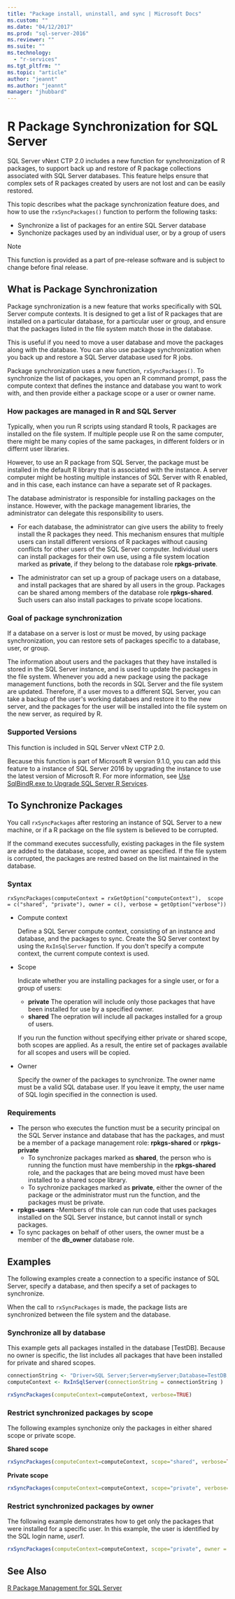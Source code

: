 ```yaml
---
title: "Package install, uninstall, and sync | Microsoft Docs"
ms.custom: ""
ms.date: "04/12/2017"
ms.prod: "sql-server-2016"
ms.reviewer: ""
ms.suite: ""
ms.technology: 
  - "r-services"
ms.tgt_pltfrm: ""
ms.topic: "article"
author: "jeannt"
ms.author: "jeannt"
manager: "jhubbard"
---
```


# R Package Synchronization for SQL Server

SQL Server vNext CTP 2.0 includes a new function for synchronization of R packages, to support back up and restore of R package collections associated with SQL Server databases. This feature helps ensure that complex sets of R packages created by users are not lost and can be easily restored.  

This topic describes what the package synchronization feature does, and how to use the `rxSyncPackages()` function to perform the following tasks:

+  Synchronize a list of packages for an entire SQL Server database
+  Synchonize packages used by an individual user, or by a group of users

> [!NOTE]
> This function is provided as a part of pre-release software and is subject to change before final release.

## What is Package Synchronization 

Package synchronization is a new feature that works specifically with SQL Server compute contexts. It is designed to get a list of R packages that are installed on a particular database, for a particular user or group, and ensure that the packages listed in the file system match those in the database. 

This is useful if you need to move a user database and move the packages along with the database. You can also use package synchronization when you back up and restore a SQL Server database used for R jobs.

Package synchronization uses a new function, `rxSyncPackages()`. To synchronize the list of packages, you open an R command prompt, pass the compute context that defines the instance and database you want to work with, and then provide either a package scope or a user or owner name. 

### How packages are managed in R and SQL Server

Typically, when you run R scripts using standard R tools, R packages are installed on the file system. If multiple people use R on the same computer, there might be many copies of the same packages, in different folders or in differnt user libraries.

However, to use an R package from SQL Server, the package must be installed in the default R library that is associated with the instance. A server computer might be hosting multiple instances of SQL Server with R enabled, and in this case, each instance can have a separate set of R packages. 

The database administrator is responsible for installing packages on the instance. However, with the package management libraries, the administrator can delegate this responsibility to users. 

+ For each database, the administrator can give users the ability to freely install the R packages they need. This mechanism ensures that multiple users can install different versions of R packages without causing conflicts for other users of the SQL Server computer. Individual users can install packages for their own use, using a file system location marked as **private**, if they belong to the database role **rpkgs-private**.

+ The administrator can set up a group of package users on a database, and install packages that are shared by all users in the group. Packages can be shared among members of the database role **rpkgs-shared**. Such users can also install packages to private scope locations. 

### Goal of package synchronization

If a database on a server is lost or must be moved, by using package synchronization, you can restore sets of packages specific to a database, user, or group. 

The information about users and the packages that they have installed is stored in the SQL Server instance, and is used to update the packages in the file system. Whenever you add a new package using the package management functions, both the records in SQL Server and the file system are updated. Therefore, if a user moves to a different SQL Server, you can take a backup of the user's working databaes and restore it to the new server, and the packages for the user will be installed into the file system on the new server, as required by R.


### Supported Versions

This function is included in SQL Server vNext CTP 2.0.

Because this function is part of Microsoft R version 9.1.0, you can add this feature to a instance of SQL Server 2016 by upgrading the instance to use the latest version of Microsoft R. For more information, see [Use SqlBindR.exe to Upgrade SQL Server R Services](../r/use-sqlbindr-exe-to-upgrade-an-instance-of-sql-server.md).

## To Synchronize Packages

You call `rxSyncPackages` after restoring an instance of SQL Server to a new machine,  or if a R package on the file system is believed to be corrupted.

If the command executes successfully, existing packages in the file system are added to the database, scope, and owner as specified. If the file system is corrupted, the packages are restred based on the list maintained in the database.

### Syntax
`rxSyncPackages(computeContext = rxGetOption("computeContext"),  scope = c("shared", "private"), owner = c(), verbose = getOption("verbose"))`

+ Compute context

    Define a SQL Server compute context, consisting of an instance and database, and the packages to sync. Create the SQ Server context by using the `RxInSqlServer` function. If you don't specify a compute context, the current compute context is used. 

+ Scope

  Indicate whether you are installing packages for a single user, or for a group of users: 

    + **private** The operation will include only those packages that have been installed for use by a specified owner.
    + **shared** The oepration will include all packages installed for a group of users. 

  If you run the function without specifying either private or shared scope, both scopes are applied. As a result, the entire set of packages available for all scopes and users will be copied.

+ Owner 

    Specify the owner of the packages to synchronize. The owner name must be a valid SQL database user. If you leave it empty, the user name of SQL login specified in the connection is used.


### Requirements

+ The person who executes the function must be a security principal on the SQL Server instance and database that has the packages, and must be a member of a package management role: **rpkgs-shared** or **rpkgs-private** 
  + To synchronize packages marked as **shared**, the person who is running the function must have membership in the **rpkgs-shared** role, and the packages that are being moved must have been installed to a shared scope library.
  + To sychronize packages marked as **private**, either the owner of the package or the administrator must run the function, and the packages must be private.
+ **rpkgs-users** -Members of this role can run code that uses packages installed on the SQL Server instance, but cannot install or synch packages.
+ To sync packages on behalf of other users, the owner must be a member of the **db_owner** database role.

## Examples

The following examples create a connection to a specific instance of SQL Server, specify a database, and then specify a set of packages to synchronize. 

When the call to `rxSyncPackages` is made, the package lists are synchronized between the file system and the database. 

### Synchronize all by database

This example gets all packages installed in the database [TestDB]. Because no owner is specific, the list includes all packages that have been installed for private and shared scopes.

```R
connectionString <- "Driver=SQL Server;Server=myServer;Database=TestDB;Trusted_Connection=True;"
computeContext <- RxInSqlServer(connectionString = connectionString )

rxSyncPackages(computeContext=computeContext, verbose=TRUE)
```

### Restrict synchronized packages by scope 

The following examples synchonize only the packages in either shared scope or private scope.

**Shared scope**

```R
rxSyncPackages(computeContext=computeContext, scope="shared", verbose=TRUE)
```

**Private scope**

```R
rxSyncPackages(computeContext=computeContext, scope="private", verbose=TRUE)
```

### Restrict synchronized packages by owner 

The following example demonstrates how to get only the packages that were installed for a specific user. In this example, the user is identified by the SQL login name, *user1*.

```R
rxSyncPackages(computeContext=computeContext, scope="private", owner = "user1", verbose=TRUE))
```

## See Also

[R Package Management for SQL Server](../r/r-package-management-for-sql-server-r-services.md)